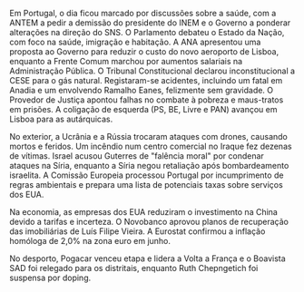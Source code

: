 Em Portugal, o dia ficou marcado por discussões sobre a saúde, com a ANTEM a pedir a demissão do presidente do INEM e o Governo a ponderar alterações na direção do SNS. O Parlamento debateu o Estado da Nação, com foco na saúde, imigração e habitação. A ANA apresentou uma proposta ao Governo para reduzir o custo do novo aeroporto de Lisboa, enquanto a Frente Comum marchou por aumentos salariais na Administração Pública. O Tribunal Constitucional declarou inconstitucional a CESE para o gás natural. Registaram-se acidentes, incluindo um fatal em Anadia e um envolvendo Ramalho Eanes, felizmente sem gravidade. O Provedor de Justiça apontou falhas no combate à pobreza e maus-tratos em prisões. A coligação de esquerda (PS, BE, Livre e PAN) avançou em Lisboa para as autárquicas.

No exterior, a Ucrânia e a Rússia trocaram ataques com drones, causando mortos e feridos. Um incêndio num centro comercial no Iraque fez dezenas de vítimas. Israel acusou Guterres de "falência moral" por condenar ataques na Síria, enquanto a Síria negou retaliação após bombardeamento israelita. A Comissão Europeia processou Portugal por incumprimento de regras ambientais e prepara uma lista de potenciais taxas sobre serviços dos EUA.

Na economia, as empresas dos EUA reduziram o investimento na China devido a tarifas e incerteza. O Novobanco aprovou planos de recuperação das imobiliárias de Luís Filipe Vieira. A Eurostat confirmou a inflação homóloga de 2,0% na zona euro em junho.

No desporto, Pogacar venceu etapa e lidera a Volta a França e o Boavista SAD foi relegado para os distritais, enquanto Ruth Chepngetich foi suspensa por doping.
